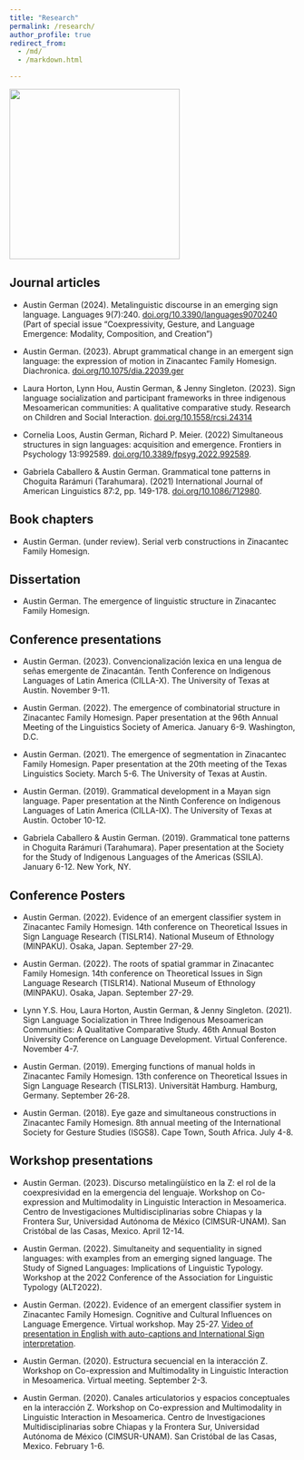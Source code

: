 ```yaml
---
title: "Research"
permalink: /research/
author_profile: true
redirect_from: 
  - /md/
  - /markdown.html

---
```

<img src="/images/Z_street.png" height = "300" width = "300">

## Journal articles 
* Austin German (2024). Metalinguistic discourse in an emerging sign language. Languages 9(7):240. [doi.org/10.3390/languages9070240](https://doi.org/10.1075/dia.22039.ger) (Part of special issue “Coexpressivity, Gesture, and Language Emergence: Modality, Composition, and Creation”)

* Austin German. (2023). Abrupt grammatical change in an emergent sign language: the expression of motion in Zinacantec Family Homesign. Diachronica. [doi.org/10.1075/dia.22039.ger ](https://doi.org/10.1075/dia.22039.ger) 

* Laura Horton, Lynn Hou, Austin German, & Jenny Singleton. (2023). Sign language socialization and participant frameworks in three indigenous Mesoamerican communities: A qualitative comparative study. Research on Children and Social Interaction. [doi.org/10.1558/rcsi.24314](https://doi.org/10.1558/rcsi.24314)

* Cornelia Loos, Austin German, Richard P. Meier. (2022) Simultaneous structures in sign languages: acquisition and emergence. Frontiers in Psychology 13:992589. [doi.org/10.3389/fpsyg.2022.992589](http://dx.doi.org/10.3389/fpsyg.2022.992589).

* Gabriela Caballero & Austin German. Grammatical tone patterns in Choguita Rarámuri (Tarahumara). (2021) International Journal of American Linguistics 87:2, pp. 149-178. [doi.org/10.1086/712980](http://dx.doi.org/10.1086/712980).

## Book chapters 
* Austin German. (under review). Serial verb constructions in Zinacantec Family Homesign.

## Dissertation

* Austin German. The emergence of linguistic structure in Zinacantec Family Homesign.

## Conference presentations
* Austin German. (2023). Convencionalización lexica en una lengua de señas emergente de Zinacantán. Tenth Conference on Indigenous Languages of Latin America (CILLA-X). The University of Texas at Austin. November 9-11.

* Austin German. (2022). The emergence of combinatorial structure in Zinacantec Family Homesign. Paper presentation at the 96th Annual Meeting of the Linguistics Society of America. January 6-9. Washington, D.C.

* Austin German. (2021). The emergence of segmentation in Zinacantec Family Homesign. Paper presentation at the 20th meeting of the Texas Linguistics Society. March 5-6. The University of Texas at Austin.

* Austin German. (2019). Grammatical development in a Mayan sign language. Paper presentation at the Ninth Conference on Indigenous Languages of Latin America (CILLA-IX). The University of Texas at Austin. October 10-12.

* Gabriela Caballero & Austin German. (2019). Grammatical tone patterns in Choguita Rarámuri (Tarahumara). Paper presentation at the Society for the Study of Indigenous Languages of the 	Americas (SSILA). January 6-12. New York, NY.


## Conference Posters
* Austin German. (2022). Evidence of an emergent classifier system in Zinacantec Family Homesign. 14th conference on Theoretical Issues in Sign Language Research (TISLR14). National Museum of Ethnology (MINPAKU). Osaka, Japan. September 27-29.

* Austin German. (2022). The roots of spatial grammar in Zinacantec Family Homesign. 14th conference on Theoretical Issues in Sign Language Research (TISLR14). National Museum of Ethnology (MINPAKU). Osaka, Japan. September 27-29.

* Lynn Y.S. Hou, Laura Horton, Austin German, & Jenny Singleton. (2021). Sign Language Socialization in Three Indigenous Mesoamerican Communities: A Qualitative Comparative Study. 46th Annual Boston University Conference on Language Development. Virtual Conference. November 4-7.

* Austin German. (2019). Emerging functions of manual holds in Zinacantec Family Homesign. 13th conference on Theoretical Issues in Sign Language Research (TISLR13). Universität Hamburg. Hamburg, Germany. September 26-28.

* Austin German. (2018). Eye gaze and simultaneous constructions in Zinacantec Family Homesign. 8th annual meeting of the International Society for Gesture Studies (ISGS8). Cape Town, South Africa. July 4-8.

## Workshop presentations
* Austin German. (2023). Discurso metalingüístico en la Z: el rol de la coexpresividad en la emergencia del lenguaje. Workshop on Co-expression and Multimodality in Linguistic Interaction in Mesoamerica. Centro de Investigaciones Multidisciplinarias sobre Chiapas y la Frontera Sur, Universidad Autónoma de México (CIMSUR-UNAM). San Cristóbal de las Casas, Mexico. April 12-14.

* Austin German. (2022). Simultaneity and sequentiality in signed languages: with examples from an emerging signed language. The Study of Signed Languages: Implications of Linguistic Typology. Workshop at the 2022 Conference of the Association for Linguistic Typology (ALT2022).

* Austin German. (2022). Evidence of an emergent classifier system in Zinacantec Family Homesign. Cognitive and Cultural Influences on Language Emergence. Virtual workshop.  May 25-27. [Video of presentation in English with auto-captions and International Sign interpretation](https://youtu.be/urekHNrootE).

* Austin German. (2020). Estructura secuencial en la interacción Z. Workshop on Co-expression and Multimodality in Linguistic Interaction in Mesoamerica. Virtual meeting. September 2-3.

* Austin German. (2020). Canales articulatorios y espacios conceptuales en la interacción Z. Workshop on Co-expression and Multimodality in Linguistic Interaction in Mesoamerica. Centro de Investigaciones Multidisciplinarias sobre Chiapas y la Frontera Sur, Universidad Autónoma de México (CIMSUR-UNAM). San Cristóbal de las Casas, Mexico. February 1-6.


